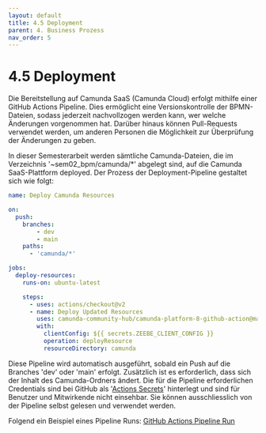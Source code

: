 ```yaml
---
layout: default
title: 4.5 Deployment
parent: 4. Business Prozess
nav_order: 5
---
```


# 4.5 Deployment

Die Bereitstellung auf Camunda SaaS (Camunda Cloud) erfolgt mithilfe einer GitHub Actions Pipeline. Dies ermöglicht eine Versionskontrolle der BPMN-Dateien, sodass jederzeit nachvollzogen werden kann, wer welche Änderungen vorgenommen hat. Darüber hinaus können Pull-Requests verwendet werden, um anderen Personen die Möglichkeit zur Überprüfung der Änderungen zu geben.

In dieser Semesterarbeit werden sämtliche Camunda-Dateien, die im Verzeichnis '~sem02_bpm/camunda/*' abgelegt sind, auf die Camunda SaaS-Plattform deployed. Der Prozess der Deployment-Pipeline gestaltet sich wie folgt:

```yml
name: Deploy Camunda Resources

on:
  push:
    branches:
        - dev
        - main
    paths:
      - 'camunda/*'

jobs:
  deploy-resources:
    runs-on: ubuntu-latest

    steps:
      - uses: actions/checkout@v2
      - name: Deploy Updated Resources
        uses: camunda-community-hub/camunda-platform-8-github-action@master
        with:
          clientConfig: ${{ secrets.ZEEBE_CLIENT_CONFIG }}
          operation: deployResource
          resourceDirectory: camunda
```

Diese Pipeline wird automatisch ausgeführt, sobald ein Push auf die Branches 'dev' oder 'main' erfolgt. Zusätzlich ist es erforderlich, dass sich der Inhalt des Camunda-Ordners ändert. Die für die Pipeline erforderlichen Credentials sind bei GitHub als '[Actions Secrets](https://docs.github.com/en/actions/security-guides/using-secrets-in-github-actions)' hinterlegt und sind für Benutzer und Mitwirkende nicht einsehbar. Sie können ausschliesslich von der Pipeline selbst gelesen und verwendet werden.

Folgend ein Beispiel eines Pipeline Runs: [GitHub Actions Pipeline Run](https://github.com/Cloud-native-engineering/sem02_bpm/actions/runs/7329356179)

